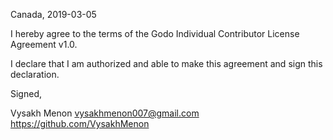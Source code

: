 Canada, 2019-03-05

I hereby agree to the terms of the Godo Individual Contributor License Agreement v1.0.

I declare that I am authorized and able to make this agreement and sign this declaration.

Signed,

Vysakh Menon vysakhmenon007@gmail.com https://github.com/VysakhMenon
